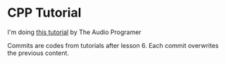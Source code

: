 # CPP Tutorial

I'm doing [this tutorial](https://youtube.com/playlist?list=PLLgJJsrdwhPyl4gGqn-bGsCR_kIstLMGk) by The Audio Programer

Commits are codes from tutorials after lesson 6.
Each commit overwrites the previous content.
